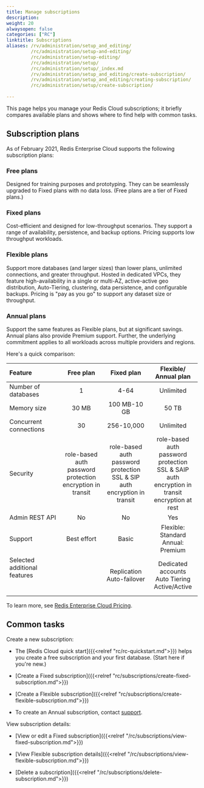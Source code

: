 ```yaml
---
title: Manage subscriptions
description: 
weight: 20
alwaysopen: false
categories: ["RC"]
linktitle: Subscriptions
aliases: /rv/administration/setup_and_editing/
         /rc/administration/setup-and-editing/
         /rc/administration/setup-editing/
         /rc/administration/setup/
         /rc/administration/setup/_index.md              
         /rv/administration/setup_and_editing/create-subscription/
         /rv/administration/setup_and_editing/creating-subscription/
         /rc/administration/setup/create-subscription/
         
---
```


This page helps you manage your Redis Cloud subscriptions; it briefly compares available plans and shows where to find help with common tasks.

## Subscription plans

As of February 2021, Redis Enterprise Cloud supports the following subscription plans:

### Free plans
Designed for training purposes and prototyping. They can be seamlessly upgraded to Fixed plans with no data loss.  (Free plans are a tier of Fixed plans.)

### Fixed plans
Cost-efficient and designed for low-throughput scenarios. They support a range of availability, persistence, and backup options.  Pricing supports low throughput workloads.

### Flexible plans
Support more databases (and larger sizes) than lower plans, unlimited connections, and greater throughput. Hosted in dedicated VPCs, they feature high-availability in a single or multi-AZ, active-active geo distribution, Auto-Tiering, clustering, data persistence, and configurable backups.  Pricing is "pay as you go" to support any dataset size or throughput.

### Annual plans
Support the same features as Flexible plans, but at significant savings.  Annual plans also provide Premium support. Further, the underlying commitment applies to all workloads across multiple providers and regions.

Here's a quick comparison:

| Feature | Free plan | Fixed plan | Flexible/<br/>Annual plan |
|:-----|:-------:|:----:|:-----:|
| Number of databases | 1 | 4-64 | Unlimited |
| Memory size | 30 MB | 100 MB-10 GB | 50 TB |
| Concurrent connections | 30 | 256-10,000 | Unlimited |
| Security | role-based auth<br/>password protection<br/>encryption in transit | role-based auth<br/>password protection<br/>SSL & SIP auth<br/>encryption in transit | role-based auth<br/>password protection<br/>SSL & SAIP auth<br/>encryption in transit<br/>encryption at rest |
| Admin REST API | No | No | Yes |  
| Support | Best effort | Basic | Flexible: Standard<br/>Annual: Premium |
| Selected additional features<br/> <br/> <br/>|| Replication<br/>Auto-failover<br /> | Dedicated accounts<br>Auto Tiering<br/>Active/Active<br/> |   

To learn more, see [Redis Enterprise Cloud Pricing](https://redislabs.com/redis-enterprise-cloud/pricing/).

## Common tasks

Create a new subscription:

- The [Redis Cloud quick start]({{<relref "rc/rc-quickstart.md">}}) helps you create a free subscription and your first database.  (Start here if you're new.)

- [Create a Fixed subscription]({{<relref "rc/subscriptions/create-fixed-subscription.md">}})

- [Create a Flexible subscription]({{<relref "rc/subscriptions/create-flexible-subscription.md">}})

- To create an Annual subscription, contact [support](https://redis.com/company/support).

View subscription details:

- [View or edit a Fixed subscription]({{<relref "/rc/subscriptions/view-fixed-subscription.md">}})

- [View Flexible subscription details]({{<relref "/rc/subscriptions/view-flexible-subscription.md">}})

- [Delete a subscription]({{<relref "/rc/subscriptions/delete-subscription.md">}})


